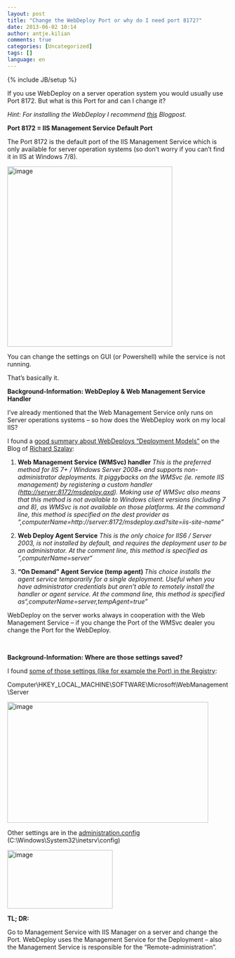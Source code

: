 ```yaml
---
layout: post
title: "Change the WebDeploy Port or why do I need port 8172?"
date: 2013-06-02 10:14
author: antje.kilian
comments: true
categories: [Uncategorized]
tags: []
language: en
---
```

{% include JB/setup %}
&nbsp;

<strong> </strong>

If you use WebDeploy on a server operation system you would usually use Port 8172. But what is this Port for and can I change it?

<em> </em>

<em>Hint: For installing the WebDeploy I recommend <a href="http://code-inside.de/blog-in/2011/04/03/howto-setup-of-webdeploy-msdeploy/">this</a> Blogpost. </em>

<strong> </strong>

<strong>Port 8172 = IIS Management Service Default Port</strong>

The Port 8172 is the default port of the IIS Management Service which is only available for server operation systems (so don’t worry if you can’t find it in IIS at Windows 7/8).

<img style="background-image: none; padding-left: 0px; padding-right: 0px; padding-top: 0px; border: 0px;" title="image" src="http://code-inside.de/blog/wp-content/uploads/image_thumb978.png" border="0" alt="image" width="376" height="410" />

You can change the settings on GUI (or Powershell) while the service is not running.

That’s basically it.

<strong> </strong>

<strong>Background-Information: WebDeploy &amp; Web Management Service Handler</strong>

I’ve already mentioned that the Web Management Service only runs on Server operations systems – so how does the WebDeploy work on my local IIS?

I found a <a href="http://blog.richardszalay.com/2013/02/02/building-a-deployment-pipeline-with-msdeploy-part-4-server-configuration/">good summary about WebDeploys “Deployment Models”</a> on the Blog of <a href="http://blog.richardszalay.com/">Richard Szalay</a>:

1. <strong>Web</strong><em> </em><strong>Management Service (WMSvc) handler</strong><em>
This is the preferred method for IIS 7+ / Windows Server 2008+ and supports non-administrator deployments. It piggybacks on the WMSvc (ie. remote IIS management) by registering a custom handler (</em><a href="http://server:8172/msdeploy.axd"><em>http://server:8172/msdeploy.axd</em></a><em>). Making use of WMSvc also means that this method is not available to Windows client versions (including 7 and 8), as WMSvc is not available on those platforms. At the command line, this method is specified on the dest provider as “,computerName=http://server:8172/msdeploy.axd?site=iis-site-name”</em>

2. <strong>Web Deploy Agent Service</strong><em>
This is the only choice for IIS6 / Server 2003, is not installed by default, and requires the deployment user to be an administrator. At the comment line, this method is specified as “,computerName=server“</em>

<em></em>

3. <strong>“On Demand” Agent Service (temp agent)
</strong><em>This choice installs the agent service temporarily for a single deployment. Useful when you have administrator credentials but aren’t able to remotely install the handler or agent service. At the command line, this method is specified as“,computerName=server,tempAgent=true”</em>

WebDeploy on the server works always in cooperation with the Web Management Service – if you change the Port of the WMSvc dealer you change the Port for the WebDeploy.

&nbsp;

<strong>Background-Information: Where are those settings saved?</strong>

I found <a href="http://www.iis.net/learn/manage/remote-administration/remote-administration-for-iis-manager">some of those settings (like for example the Port) in the Registry</a>:

Computer\HKEY_LOCAL_MACHINE\SOFTWARE\Microsoft\WebManagement\Server

<img style="background-image: none; padding-left: 0px; padding-right: 0px; padding-top: 0px; border: 0px;" title="image" src="http://code-inside.de/blog/wp-content/uploads/image_thumb979.png" border="0" alt="image" width="458" height="275" />

Other settings are in the <a href="http://www.iis.net/configreference/system.webserver/management">administration.config</a> (C:\Windows\System32\inetsrv\config)

<img style="background-image: none; padding-left: 0px; padding-right: 0px; padding-top: 0px; border: 0px;" title="image" src="http://code-inside.de/blog/wp-content/uploads/image_thumb980.png" border="0" alt="image" width="240" height="133" />

<strong>TL; DR:</strong>

Go to Management Service with IIS Manager on a server and change the Port. WebDeploy uses the Management Service for the Deployment – also the Management Service is responsible for the “Remote-administration”.
